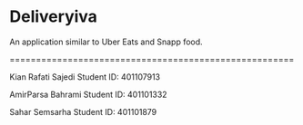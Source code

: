 # Deliveryiva
An application similar to Uber Eats and Snapp food.

======================================================

Kian Rafati Sajedi  Student ID: 401107913

AmirParsa Bahrami   Student ID: 401101332

Sahar Semsarha      Student ID: 401101879
